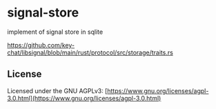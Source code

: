 # signal-store

implement of signal store in sqlite

https://github.com/key-chat/libsignal/blob/main/rust/protocol/src/storage/traits.rs

## License

Licensed under the GNU AGPLv3: [https://www.gnu.org/licenses/agpl-3.0.html](https://www.gnu.org/licenses/agpl-3.0.html)
